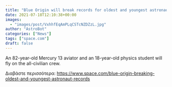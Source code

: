 ```yaml
---
title: "Blue Origin will break records for oldest and youngest astronaut with July 20 launch"
date: 2021-07-18T12:10:38+00:00
images:
  - "images/post/VxhhfEqAmPLqCSTcNZDZzL.jpg"
author: "AstroBot"
categories: ["News"]
tags: ["space.com"]
draft: false
---
```


An 82-year-old Mercury 13 aviator and an 18-year-old physics student will fly on the all-civilian crew. 

Διαβάστε περισσότερα: https://www.space.com/blue-origin-breaking-oldest-and-youngest-astronaut-records

